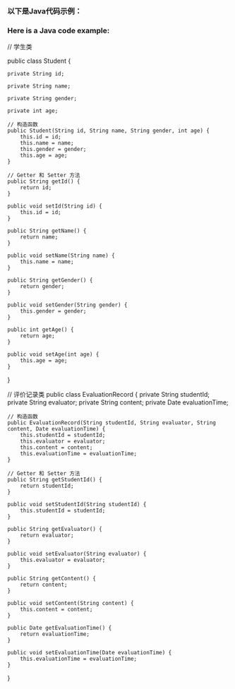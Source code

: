 ### 以下是Java代码示例：

### Here is a Java code example:

// 学生类

public class Student {

    private String id;
    
    private String name;
    
    private String gender;
    
    private int age;

    // 构造函数
    public Student(String id, String name, String gender, int age) {
        this.id = id;
        this.name = name;
        this.gender = gender;
        this.age = age;
    }

    // Getter 和 Setter 方法
    public String getId() {
        return id;
    }

    public void setId(String id) {
        this.id = id;
    }

    public String getName() {
        return name;
    }

    public void setName(String name) {
        this.name = name;
    }

    public String getGender() {
        return gender;
    }

    public void setGender(String gender) {
        this.gender = gender;
    }

    public int getAge() {
        return age;
    }

    public void setAge(int age) {
        this.age = age;
    }
}

// 评价记录类
public class EvaluationRecord {
    private String studentId;
    private String evaluator;
    private String content;
    private Date evaluationTime;

    // 构造函数
    public EvaluationRecord(String studentId, String evaluator, String content, Date evaluationTime) {
        this.studentId = studentId;
        this.evaluator = evaluator;
        this.content = content;
        this.evaluationTime = evaluationTime;
    }

    // Getter 和 Setter 方法
    public String getStudentId() {
        return studentId;
    }

    public void setStudentId(String studentId) {
        this.studentId = studentId;
    }

    public String getEvaluator() {
        return evaluator;
    }

    public void setEvaluator(String evaluator) {
        this.evaluator = evaluator;
    }

    public String getContent() {
        return content;
    }

    public void setContent(String content) {
        this.content = content;
    }

    public Date getEvaluationTime() {
        return evaluationTime;
    }

    public void setEvaluationTime(Date evaluationTime) {
        this.evaluationTime = evaluationTime;
    }
}
